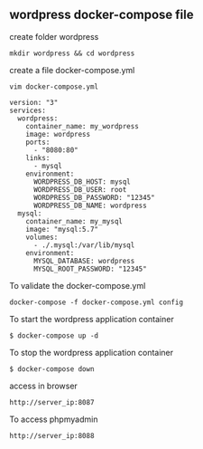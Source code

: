 ## wordpress docker-compose file

create folder wordpress
```
mkdir wordpress && cd wordpress
```
create a file docker-compose.yml
```
vim docker-compose.yml
```
```
version: "3"
services:
  wordpress:
    container_name: my_wordpress
    image: wordpress
    ports:
      - "8080:80"
    links:
      - mysql
    environment:
      WORDPRESS_DB_HOST: mysql
      WORDPRESS_DB_USER: root
      WORDPRESS_DB_PASSWORD: "12345"
      WORDPRESS_DB_NAME: wordpress
  mysql:
    container_name: my_mysql
    image: "mysql:5.7"
    volumes:
      - ./.mysql:/var/lib/mysql
    environment:
      MYSQL_DATABASE: wordpress
      MYSQL_ROOT_PASSWORD: "12345"
```
To validate the docker-compose.yml
```
docker-compose -f docker-compose.yml config
```

To start the wordpress application container
```
$ docker-compose up -d
```
To stop the wordpress application container
```
$ docker-compose down
```
access in browser
```
http://server_ip:8087
```
To access phpmyadmin
```
http://server_ip:8088
```


